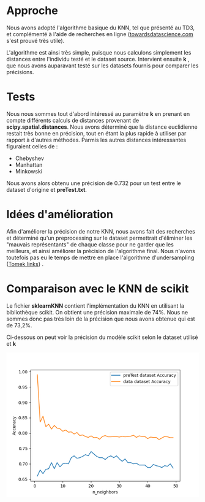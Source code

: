 # Approche

Nous avons adopté l'algorithme basique du KNN, tel que présenté au TD3, et complémenté à l'aide de recherches en ligne ([towardsdatascience.com](https://towardsdatascience.com/) s'est prouvé très utile).

L'algorithme est ainsi très simple, puisque nous calculons simplement les distances entre l'individu testé et le dataset source. Intervient ensuite **k** , que nous avons auparavant testé sur les datasets fournis pour comparer les précisions.

# Tests

Nous nous sommes tout d'abord intéressé au paramètre **k** en prenant en compte différents calculs de distances provenant de **scipy.spatial.distances**. Nous avons déterminé que la distance euclidienne restait très bonne en précision, tout en étant la plus rapide à utiliser par rapport à d'autres méthodes.
Parmis les autres distances intéressantes figuraient celles de : 
- Chebyshev
- Manhattan
- Minkowski

Nous avons alors obtenu une précision de 0.732 pour un test entre le dataset d'origine et **preTest.txt**.

# Idées d'amélioration

Afin d'améliorer la précision de notre KNN, nous avons fait des recherches et déterminé qu'un preprocessing sur le dataset permettrait d'éliminer les "mauvais représentants" de chaque classe pour ne garder que les meilleurs, et ainsi améliorer la précision de l'algorithme final.
Nous n'avons toutefois pas eu le temps de mettre en place l'algorithme d'undersampling ([Tomek links](https://towardsdatascience.com/imbalanced-classification-in-python-smote-tomek-links-method-6e48dfe69bbc)) .

# Comparaison avec le KNN de scikit

Le fichier **sklearnKNN** contient l'implémentation du KNN en utilisant la bibliothèque scikit. On obtient une précision maximale de 74%. Nous ne sommes donc pas très loin de la précision que nous avons obtenue qui est de 73,2%.

Ci-dessous on peut voir la précision du modèle scikit selon le dataset utilisé et **k**

![No image](https://github.com/Pierrotpsy/KNN/blob/main/sklearnKNN.png)
